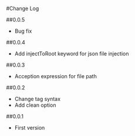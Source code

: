 #Change Log

##0.0.5
- Bug fix

##0.0.4
- Add injectToRoot keyword for json file injection

##0.0.3
- Acception expression for file path

##0.0.2
- Change tag syntax
- Add clean option

##0.0.1
- First version

